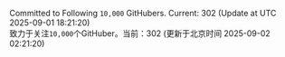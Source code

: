 Committed to Following `10,000` GitHubers. Current: <!-- FOLLOWING_COUNT -->302<!-- FOLLOWING_COUNT --> (Update at UTC <!-- LAST_UPDATED -->2025-09-01 18:21:20<!-- LAST_UPDATED -->)<br>
致力于关注`10,000`个GitHuber。当前：<!-- FOLLOWING_COUNT -->302<!-- FOLLOWING_COUNT --> (更新于北京时间 <!-- LAST_UPDATED_CST -->2025-09-02 02:21:20<!-- LAST_UPDATED_CST -->)
